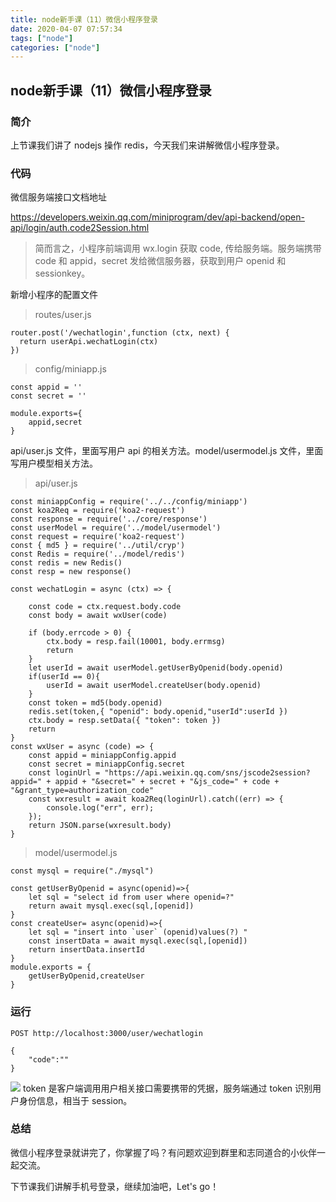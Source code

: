 ```yaml
---
title: node新手课（11）微信小程序登录
date: 2020-04-07 07:57:34
tags: ["node"]
categories: ["node"]
---
```


## node新手课（11）微信小程序登录

### 简介
上节课我们讲了 nodejs 操作 redis，今天我们来讲解微信小程序登录。

### 代码

微信服务端接口文档地址

https://developers.weixin.qq.com/miniprogram/dev/api-backend/open-api/login/auth.code2Session.html

> 简而言之，小程序前端调用 wx.login 获取 code, 传给服务端。服务端携带 code 和 appid，secret 发给微信服务器，获取到用户 openid 和 sessionkey。

新增小程序的配置文件

> routes/user.js

``` 
router.post('/wechatlogin',function (ctx, next) {
  return userApi.wechatLogin(ctx) 
})
```

> config/miniapp.js

``` 
const appid = ''
const secret = ''

module.exports={
    appid,secret
}
```

api/user.js 文件，里面写用户 api 的相关方法。model/usermodel.js 文件，里面写用户模型相关方法。

> api/user.js

``` 
const miniappConfig = require('../../config/miniapp')
const koa2Req = require('koa2-request')
const response = require('../core/response')
const userModel = require('../model/usermodel')
const request = require('koa2-request')
const { md5 } = require('../util/cryp')
const Redis = require('../model/redis')
const redis = new Redis()
const resp = new response()

const wechatLogin = async (ctx) => {

    const code = ctx.request.body.code
    const body = await wxUser(code)

    if (body.errcode > 0) {
        ctx.body = resp.fail(10001, body.errmsg)
        return
    }
    let userId = await userModel.getUserByOpenid(body.openid)
    if(userId == 0){
        userId = await userModel.createUser(body.openid)
    }
    const token = md5(body.openid)
    redis.set(token,{ "openid": body.openid,"userId":userId })
    ctx.body = resp.setData({ "token": token })
    return
}
const wxUser = async (code) => {
    const appid = miniappConfig.appid
    const secret = miniappConfig.secret
    const loginUrl = "https://api.weixin.qq.com/sns/jscode2session?appid=" + appid + "&secret=" + secret + "&js_code=" + code + "&grant_type=authorization_code"
    const wxresult = await koa2Req(loginUrl).catch((err) => {
        console.log("err", err);
    });
    return JSON.parse(wxresult.body)
}
```

> model/usermodel.js

``` 
const mysql = require("./mysql")

const getUserByOpenid = async(openid)=>{
    let sql = "select id from user where openid=?"
    return await mysql.exec(sql,[openid]) 
}
const createUser= async(openid)=>{
    let sql = "insert into `user` (openid)values(?) "
    const insertData = await mysql.exec(sql,[openid]) 
    return insertData.insertId
}
module.exports = {
    getUserByOpenid,createUser
}
```

### 运行

``` 
POST http://localhost:3000/user/wechatlogin

{
    "code":""
}
```

![](https://cdn.guojiang.club/Fo6qftIGMQq8uM7ANRdWs9Kskow5)
token 是客户端调用用户相关接口需要携带的凭据，服务端通过 token 识别用户身份信息，相当于 session。

### 总结

微信小程序登录就讲完了，你掌握了吗？有问题欢迎到群里和志同道合的小伙伴一起交流。

下节课我们讲解手机号登录，继续加油吧，Let's go！
